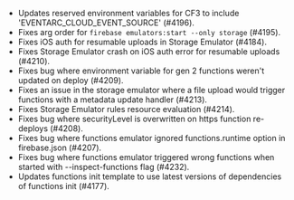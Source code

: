 - Updates reserved environment variables for CF3 to include 'EVENTARC_CLOUD_EVENT_SOURCE' (#4196).
- Fixes arg order for `firebase emulators:start --only storage` (#4195).
- Fixes iOS auth for resumable uploads in Storage Emulator (#4184).
- Fixes Storage Emulator crash on iOS auth error for resumable uploads (#4210).
- Fixes bug where environment variable for gen 2 functions weren't updated on deploy (#4209).
- Fixes an issue in the storage emulator where a file upload would trigger functions with a metadata update handler (#4213).
- Fixes Storage Emulator rules resource evaluation (#4214).
- Fixes bug where securityLevel is overwritten on https function re-deploys (#4208).
- Fixes bug where functions emulator ignored functions.runtime option in firebase.json (#4207).
- Fixes bug where functions emulator triggered wrong functions when started with --inspect-functions flag (#4232).
- Updates functions init template to use latest versions of dependencies of functions init (#4177).
